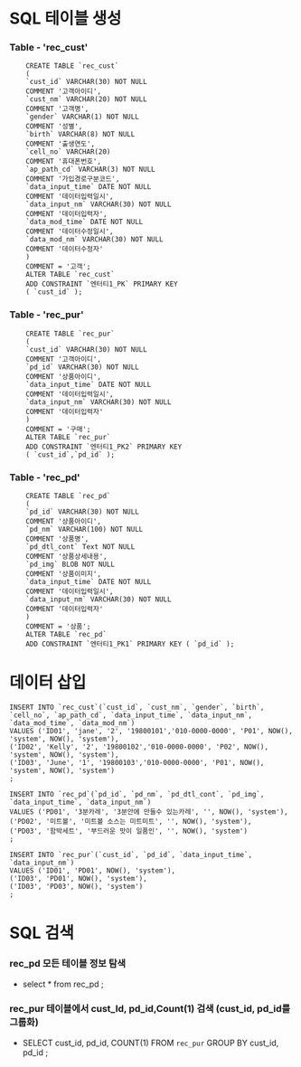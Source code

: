 # SQL 테이블 생성
### Table - 'rec_cust'
        CREATE TABLE `rec_cust`
        (
        `cust_id` VARCHAR(30) NOT NULL
        COMMENT '고객아이디',
        `cust_nm` VARCHAR(20) NOT NULL
        COMMENT '고객명',
        `gender` VARCHAR(1) NOT NULL
        COMMENT '성별',
        `birth` VARCHAR(8) NOT NULL
        COMMENT '출생연도',
        `cell_no` VARCHAR(20)
        COMMENT '휴대폰번호',
        `ap_path_cd` VARCHAR(3) NOT NULL
        COMMENT '가입경로구분코드',
        `data_input_time` DATE NOT NULL
        COMMENT '데이터입력일시',
        `data_input_nm` VARCHAR(30) NOT NULL
        COMMENT '데이터입력자',
        `data_mod_time` DATE NOT NULL
        COMMENT '데이터수정일시',
        `data_mod_nm` VARCHAR(30) NOT NULL
        COMMENT '데이터수정자'
        )
        COMMENT = '고객';
        ALTER TABLE `rec_cust`
        ADD CONSTRAINT `엔터티1_PK` PRIMARY KEY
        ( `cust_id` );


### Table - 'rec_pur'
        CREATE TABLE `rec_pur`
        (
        `cust_id` VARCHAR(30) NOT NULL
        COMMENT '고객아이디',
        `pd_id` VARCHAR(30) NOT NULL
        COMMENT '상품아이디',
        `data_input_time` DATE NOT NULL
        COMMENT '데이터입력일시',
        `data_input_nm` VARCHAR(30) NOT NULL
        COMMENT '데이터입력자'
        )
        COMMENT = '구매';
        ALTER TABLE `rec_pur`
        ADD CONSTRAINT `엔터티1_PK2` PRIMARY KEY
        ( `cust_id`,`pd_id` );


### Table - 'rec_pd'
        CREATE TABLE `rec_pd`
        (
        `pd_id` VARCHAR(30) NOT NULL
        COMMENT '상품아이디',
        `pd_nm` VARCHAR(100) NOT NULL
        COMMENT '상품명',
        `pd_dtl_cont` Text NOT NULL
        COMMENT '상품상세내용',
        `pd_img` BLOB NOT NULL
        COMMENT '상품이미지',
        `data_input_time` DATE NOT NULL
        COMMENT '데이터입력일시',
        `data_input_nm` VARCHAR(30) NOT NULL
        COMMENT '데이터입력자'
        )
        COMMENT = '상품';
        ALTER TABLE `rec_pd`
        ADD CONSTRAINT `엔터티1_PK1` PRIMARY KEY ( `pd_id` );


# 데이터 삽입
    
    INSERT INTO `rec_cust`(`cust_id`, `cust_nm`, `gender`, `birth`, `cell_no`, `ap_path_cd`, `data_input_time`, `data_input_nm`, `data_mod_time`, `data_mod_nm`)
    VALUES ('ID01', 'jane', '2', '19800101','010-0000-0000', 'P01', NOW(), 'system', NOW(), 'system'),
    ('ID02', 'Kelly', '2', '19800102','010-0000-0000', 'P02', NOW(), 'system', NOW(), 'system'),
    ('ID03', 'June', '1', '19800103','010-0000-0000', 'P01', NOW(), 'system', NOW(), 'system')
    ;

    INSERT INTO `rec_pd`(`pd_id`, `pd_nm`, `pd_dtl_cont`, `pd_img`, `data_input_time`, `data_input_nm`)
    VALUES ('PD01', '3분카레', '3분안에 만들수 있는카레', '', NOW(), 'system'),
    ('PD02', '미트볼', '미트볼 소스는 미트미트', '', NOW(), 'system'),
    ('PD03', '함박세트', '부드러운 맛이 일품인', '', NOW(), 'system')
    ;

    INSERT INTO `rec_pur`(`cust_id`, `pd_id`, `data_input_time`, `data_input_nm`)
    VALUES ('ID01', 'PD01', NOW(), 'system'),
    ('ID03', 'PD01', NOW(), 'system'),
    ('ID03', 'PD03', NOW(), 'system')
    ;


# SQL 검색

### rec_pd 모든 테이블 정보 탐색
- select * from rec_pd ;

### rec_pur 테이블에서 cust_Id, pd_id,Count(1) 검색 (cust_id, pd_id를 그룹화)
- SELECT cust_id, pd_id, COUNT(1)
        FROM `rec_pur`
        GROUP BY cust_id, pd_id
        ;
